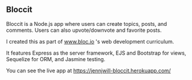 ## Bloccit

Bloccit is a Node.js app where users can create topics, posts, and comments. Users can also upvote/downvote and favorite posts.

I created this as part of www.bloc.io 's web development curriculum.

It features Express as the server framework, EJS and Bootstrap for views, Sequelize for ORM, and Jasmine testing.

You can see the live app at https://jennjwill-bloccit.herokuapp.com/
